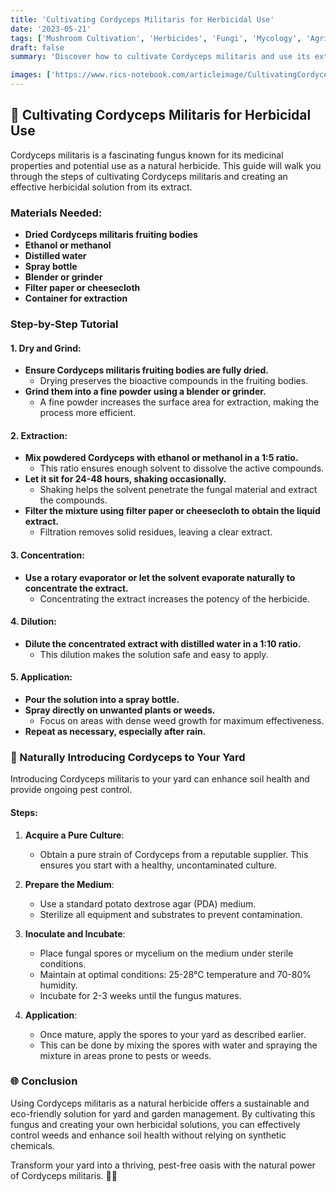 ```yaml
---
title: 'Cultivating Cordyceps Militaris for Herbicidal Use'
date: '2023-05-21'
tags: ['Mushroom Cultivation', 'Herbicides', 'Fungi', 'Mycology', 'Agriculture', 'Science']
draft: false
summary: 'Discover how to cultivate Cordyceps militaris and use its extract as a natural herbicide. Learn the step-by-step process to prepare, extract, and apply this powerful solution in your garden.'

images: ['https://www.rics-notebook.com/articleimage/CultivatingCordyceps.png']
---
```


## 🍄 Cultivating Cordyceps Militaris for Herbicidal Use

Cordyceps militaris is a fascinating fungus known for its medicinal properties and potential use as a natural herbicide. This guide will walk you through the steps of cultivating Cordyceps militaris and creating an effective herbicidal solution from its extract.

### Materials Needed:

- **Dried Cordyceps militaris fruiting bodies**
- **Ethanol or methanol**
- **Distilled water**
- **Spray bottle**
- **Blender or grinder**
- **Filter paper or cheesecloth**
- **Container for extraction**

### Step-by-Step Tutorial

#### 1. Dry and Grind:

- **Ensure Cordyceps militaris fruiting bodies are fully dried.**
  - Drying preserves the bioactive compounds in the fruiting bodies.
- **Grind them into a fine powder using a blender or grinder.**
  - A fine powder increases the surface area for extraction, making the process more efficient.

#### 2. Extraction:

- **Mix powdered Cordyceps with ethanol or methanol in a 1:5 ratio.**
  - This ratio ensures enough solvent to dissolve the active compounds.
- **Let it sit for 24-48 hours, shaking occasionally.**
  - Shaking helps the solvent penetrate the fungal material and extract the compounds.
- **Filter the mixture using filter paper or cheesecloth to obtain the liquid extract.**
  - Filtration removes solid residues, leaving a clear extract.

#### 3. Concentration:

- **Use a rotary evaporator or let the solvent evaporate naturally to concentrate the extract.**
  - Concentrating the extract increases the potency of the herbicide.

#### 4. Dilution:

- **Dilute the concentrated extract with distilled water in a 1:10 ratio.**
  - This dilution makes the solution safe and easy to apply.

#### 5. Application:

- **Pour the solution into a spray bottle.**
- **Spray directly on unwanted plants or weeds.**
  - Focus on areas with dense weed growth for maximum effectiveness.
- **Repeat as necessary, especially after rain.**

### 🌿 Naturally Introducing Cordyceps to Your Yard

Introducing Cordyceps militaris to your yard can enhance soil health and provide ongoing pest control.

#### Steps:

1. **Acquire a Pure Culture**:

   - Obtain a pure strain of Cordyceps from a reputable supplier. This ensures you start with a healthy, uncontaminated culture.

2. **Prepare the Medium**:

   - Use a standard potato dextrose agar (PDA) medium.
   - Sterilize all equipment and substrates to prevent contamination.

3. **Inoculate and Incubate**:

   - Place fungal spores or mycelium on the medium under sterile conditions.
   - Maintain at optimal conditions: 25-28°C temperature and 70-80% humidity.
   - Incubate for 2-3 weeks until the fungus matures.

4. **Application**:
   - Once mature, apply the spores to your yard as described earlier.
   - This can be done by mixing the spores with water and spraying the mixture in areas prone to pests or weeds.

### 🌐 Conclusion

Using Cordyceps militaris as a natural herbicide offers a sustainable and eco-friendly solution for yard and garden management. By cultivating this fungus and creating your own herbicidal solutions, you can effectively control weeds and enhance soil health without relying on synthetic chemicals.

Transform your yard into a thriving, pest-free oasis with the natural power of Cordyceps militaris. 🌿🍄

